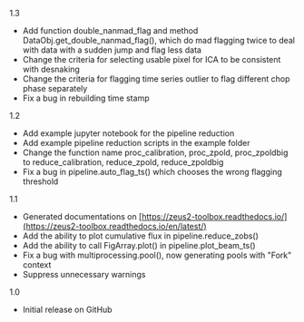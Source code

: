 1.3

- Add function double_nanmad_flag and method DataObj.get_double_nanmad_flag(), which do mad flagging twice to deal with
  data with a sudden jump and flag less data
- Change the criteria for selecting usable pixel for ICA to be consistent with desnaking
- Change the criteria for flagging time series outlier to flag different chop phase separately
- Fix a bug in rebuilding time stamp

1.2

- Add example jupyter notebook for the pipeline reduction
- Add example pipeline reduction scripts in the example folder
- Change the function name proc_calibration, proc_zpold, proc_zpoldbig to reduce_calibration, reduce_zpold,
  reduce_zpoldbig
- Fix a bug in pipeline.auto_flag_ts() which chooses the wrong flagging threshold

1.1

- Generated documentations on [https://zeus2-toolbox.readthedocs.io/](https://zeus2-toolbox.readthedocs.io/en/latest/)
- Add the ability to plot cumulative flux in pipeline.reduce_zobs()
- Add the ability to call FigArray.plot() in pipeline.plot_beam_ts()
- Fix a bug with multiprocessing.pool(), now generating pools with "Fork" context
- Suppress unnecessary warnings

1.0

- Initial release on GitHub
